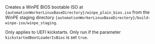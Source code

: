 Creates a WinPE BIOS bootable ISO at `{automationWorkerLinuxBaseDirectory}/winpe_plain_bios.iso` from the WinPE staging directory `{automationWorkerLinuxBaseDirectory}/build-winpe-iso/winpe_staging`. 

Only applies to UEFI kickstarts. Only run if the parameter `kickstartedBootLoaderIsBios` is set `true`.